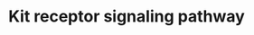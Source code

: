 ---
annotations:
- type: Pathway Ontology
  value: Stem Cell Factor signaling pathway
authors:
- MaintBot
- AlexanderPico
- Ddigles
- Eweitz
description: 'Kit is a receptor protein tyrosine kinase, which is a receptor for stem
  cell factor or kit ligand. Signaling through Kit is important for formation of red
  cells, lymphocytes, mast cells and platelets among others. Binding of Kit receptor
  to stem cell factor leads to an intracellular cascade of events that includes activation
  of PI 3-kinase, Src family kinases and PLC gamma. Activating mutations in the Kit
  receptor are associated with several human malignancies include leukemias, gastrointestinal
  stromal tumors and mastocytomas.  Source: NetPath http://www.netpath.org/pathways?path_id=NetPath_6'
last-edited: 2021-05-19
organisms:
- Gallus gallus
redirect_from:
- /index.php/Pathway:WP774
- /instance/WP774
schema-jsonld:
- '@context': https://schema.org/
  '@id': https://wikipathways.github.io/pathways/WP774.html
  '@type': Dataset
  creator:
    '@type': Organization
    name: WikiPathways
  description: 'Kit is a receptor protein tyrosine kinase, which is a receptor for
    stem cell factor or kit ligand. Signaling through Kit is important for formation
    of red cells, lymphocytes, mast cells and platelets among others. Binding of Kit
    receptor to stem cell factor leads to an intracellular cascade of events that
    includes activation of PI 3-kinase, Src family kinases and PLC gamma. Activating
    mutations in the Kit receptor are associated with several human malignancies include
    leukemias, gastrointestinal stromal tumors and mastocytomas.  Source: NetPath
    http://www.netpath.org/pathways?path_id=NetPath_6'
  keywords:
  - GRB10
  - SOCS4
  - SPRED1
  - BTK
  - KIT
  - STAT5B
  - CRKL
  - PTPRU
  - RAF1
  - LYN
  - INPP5D
  - EPOR
  - FYN
  - SOCS1
  - SPRED2
  - PLCE1
  - MPDZ
  - SOS1
  - CLTC
  - RCJMB04_17i9
  - FES
  - MAPK1
  - TRAILR1
  - HCK
  - RCJMB04_5a10
  - YES1
  - VAV1
  - CSF2RB
  - CISH
  - SOCS5
  - PTPN11
  - SHC1
  - SH3KBP1
  - VAV2
  - PRKCB
  - JAK2
  - PIK3CG
  - ABL1
  - PIK3R1
  - RPS6KA1
  - PLCG1
  - RASA1
  - MAP2K1
  - PIK3R2
  - EP300
  - CBLB
  - GRAP
  - STAT3
  - CRK
  - STAT5A
  - BAD
  - SH2B2
  - STAP1
  - GRB7
  - FGR
  - PTPN6
  - SRC
  - MATK
  - MITF
  - HRAS
  - SOCS6
  - AKT1
  - KITLG
  - TEC
  - GRB2
  - DOK1
  - CBL
  license: CC0
  name: Kit receptor signaling pathway
seo: CreativeWork
title: Kit receptor signaling pathway
wpid: WP774
---